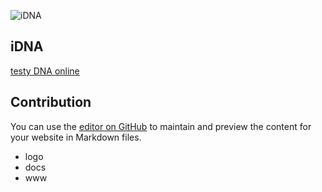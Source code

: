 ![iDNA](http://www.idna.pl/1/cover.png)
## iDNA
[testy DNA online](http://www.idna.pl/)



## Contribution
You can use the [editor on GitHub](https://github.com/i-dna/www/edit/main/README.md) to maintain and preview the content for your website in Markdown files.

+ logo
+ docs
+ www

